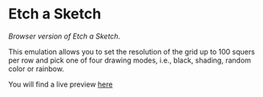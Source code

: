 # Etch a Sketch

*Browser version of Etch a Sketch.*

This emulation allows you to set the resolution of the grid up to 100 squers per row and pick one of four drawing modes, i.e., black, shading, random color or rainbow.

You will find a live preview [here](https://ikmano.github.io/etch-a-sketch/)

